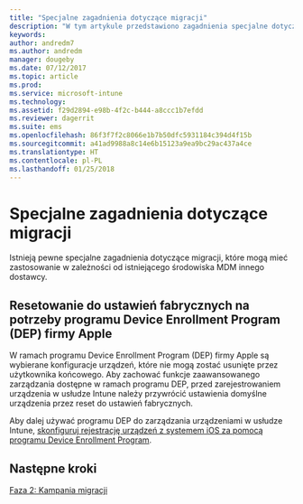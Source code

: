 ```yaml
---
title: "Specjalne zagadnienia dotyczące migracji"
description: "W tym artykule przedstawiono zagadnienia specjalne dotyczące migracji, które należy uwzględnić przed rozpoczęciem kampanii migracji."
keywords: 
author: andredm7
ms.author: andredm
manager: dougeby
ms.date: 07/12/2017
ms.topic: article
ms.prod: 
ms.service: microsoft-intune
ms.technology: 
ms.assetid: f29d2894-e98b-4f2c-b444-a8ccc1b7efdd
ms.reviewer: dagerrit
ms.suite: ems
ms.openlocfilehash: 86f3f7f2c8066e1b7b50dfc5931184c394d4f15b
ms.sourcegitcommit: a41ad9988a8c14e6b15123a9ea9bc29ac437a4ce
ms.translationtype: HT
ms.contentlocale: pl-PL
ms.lasthandoff: 01/25/2018
---
```

# <a name="special-migration-considerations"></a>Specjalne zagadnienia dotyczące migracji

Istnieją pewne specjalne zagadnienia dotyczące migracji, które mogą mieć zastosowanie w zależności od istniejącego środowiska MDM innego dostawcy.

## <a name="factory-reset-for-apples-device-enrollment-program-dep"></a>Resetowanie do ustawień fabrycznych na potrzeby programu Device Enrollment Program (DEP) firmy Apple

W ramach programu Device Enrollment Program (DEP) firmy Apple są wybierane konfiguracje urządzeń, które nie mogą zostać usunięte przez użytkownika końcowego. Aby zachować funkcje zaawansowanego zarządzania dostępne w ramach programu DEP, przed zarejestrowaniem urządzenia w usłudze Intune należy przywrócić ustawienia domyślne urządzenia przez reset do ustawień fabrycznych.

Aby dalej używać programu DEP do zarządzania urządzeniami w usłudze Intune, [skonfiguruj rejestrację urządzeń z systemem iOS za pomocą programu Device Enrollment Program](device-enrollment-program-enroll-ios.md).


## <a name="next-steps"></a>Następne kroki

[Faza 2: Kampania migracji](migration-guide-campaign.md)
